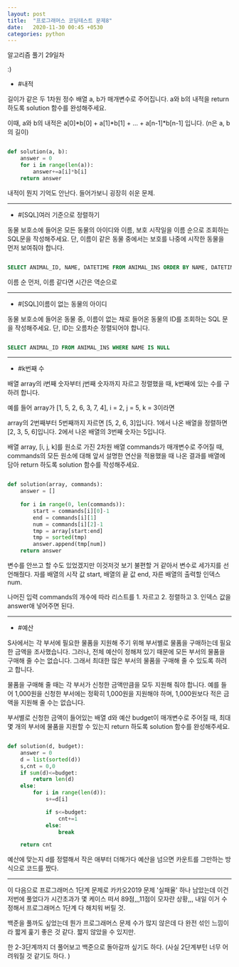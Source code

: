 ```yaml
---
layout: post
title:  "프로그래머스 코딩테스트 문제8"
date:   2020-11-30 00:45 +0530
categories: python
---
```


알고리즘 풀기 29일차

:)


- #내적

길이가 같은 두 1차원 정수 배열 a, b가 매개변수로 주어집니다. a와 b의 내적을 return 하도록 solution 함수를 완성해주세요.

이때, a와 b의 내적은 a[0]*b[0] + a[1]*b[1] + ... + a[n-1]*b[n-1] 입니다. (n은 a, b의 길이)

```python

def solution(a, b):
    answer = 0
    for i in range(len(a)):
        answer+=a[i]*b[i]
    return answer

```

내적이 뭔지 기억도 안난다. 들어가보니 굉장히 쉬운 문제.

---

- #[SQL]여러 기준으로 정렬하기

동물 보호소에 들어온 모든 동물의 아이디와 이름, 보호 시작일을 이름 순으로 조회하는 SQL문을 작성해주세요. 단, 이름이 같은 동물 중에서는 보호를 나중에 시작한 동물을 먼저 보여줘야 합니다.

```sql

SELECT ANIMAL_ID, NAME, DATETIME FROM ANIMAL_INS ORDER BY NAME, DATETIME DESC

```

이름 순 먼저, 이름 같다면 시간은 역순으로

---

- #[SQL]이름이 없는 동물의 아이디

동물 보호소에 들어온 동물 중, 이름이 없는 채로 들어온 동물의 ID를 조회하는 SQL 문을 작성해주세요. 단, ID는 오름차순 정렬되어야 합니다.

```SQL

SELECT ANIMAL_ID FROM ANIMAL_INS WHERE NAME IS NULL

```

---

- #k번째 수

배열 array의 i번째 숫자부터 j번째 숫자까지 자르고 정렬했을 때, k번째에 있는 수를 구하려 합니다.

예를 들어 array가 [1, 5, 2, 6, 3, 7, 4], i = 2, j = 5, k = 3이라면

array의 2번째부터 5번째까지 자르면 [5, 2, 6, 3]입니다.
1에서 나온 배열을 정렬하면 [2, 3, 5, 6]입니다.
2에서 나온 배열의 3번째 숫자는 5입니다.

배열 array, [i, j, k]를 원소로 가진 2차원 배열 commands가 매개변수로 주어질 때, commands의 모든 원소에 대해 앞서 설명한 연산을 적용했을 때 나온 결과를 배열에 담아 return 하도록 solution 함수를 작성해주세요.

```python

def solution(array, commands):
    answer = []
    
    for i in range(0, len(commands)):
        start = commands[i][0]-1
        end = commands[i][1]
        num = commands[i][2]-1
        tmp = array[start:end]
        tmp = sorted(tmp)
        answer.append(tmp[num])
    return answer

```

변수를 안쓰고 할 수도 있었겠지만 이것저것 보기 불편할 거 같아서 변수로 세가지를 선언해줬다.
자를 배열의 시작 값 start, 배열의 끝 값 end, 자른 배열의 출력할 인덱스 num.

나머진 입력 commands의 개수에 따라 리스트를 1. 자르고 2. 정렬하고 3. 인덱스 값을 answer애 넣어주면 된다.

---

- #예산

S사에서는 각 부서에 필요한 물품을 지원해 주기 위해 부서별로 물품을 구매하는데 필요한 금액을 조사했습니다. 그러나, 전체 예산이 정해져 있기 때문에 모든 부서의 물품을 구매해 줄 수는 없습니다. 그래서 최대한 많은 부서의 물품을 구매해 줄 수 있도록 하려고 합니다.

물품을 구매해 줄 때는 각 부서가 신청한 금액만큼을 모두 지원해 줘야 합니다. 예를 들어 1,000원을 신청한 부서에는 정확히 1,000원을 지원해야 하며, 1,000원보다 적은 금액을 지원해 줄 수는 없습니다.

부서별로 신청한 금액이 들어있는 배열 d와 예산 budget이 매개변수로 주어질 때, 최대 몇 개의 부서에 물품을 지원할 수 있는지 return 하도록 solution 함수를 완성해주세요.

```python

def solution(d, budget):
    answer = 0
    d = list(sorted(d))
    s,cnt = 0,0
    if sum(d)<=budget:
        return len(d)
    else:
        for i in range(len(d)):
            s+=d[i]

            if s<=budget:
                cnt+=1
            else:
                break

    return cnt

```

예산에 맞는지 d를 정렬해서 작은 애부터 더해가다 예산을 넘으면 카운트를 그만하는 방식으로 코드를 짰다.

---

이 다음으로 프로그래머스 1단계 문제로 카카오2019 문제 '실패율' 하나 남았는데 이건 저번에 풀었다가 시간초과가 몇 케이스 떠서 89점,,,11점이 모자란 상황,,,
내일 이거 수정해서 프로그래머스 1단계 다 해치워 버릴 것.

백준을 풀까도 싶었는데 뭔가 프로그래머스 문제 수가 많지 않은데 다 완전 섞인 느낌이라 짧게 훑기 좋은 것 같다. 짧지 않았을 수 있지만. 

한 2-3단계까지 더 풀어보고 백준으로 돌아갈까 싶기도 하다. (사실 2단계부턴 너무 어려워질 것 같기도 하다. )